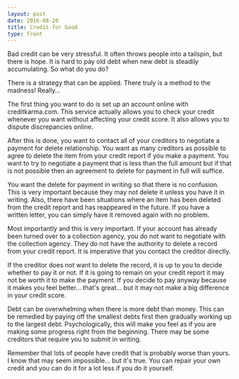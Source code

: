 ```yaml
---
layout: post
date: 2016-08-20
title: Credit for Good
type: front
---
```


Bad credit can be very stressful. It often throws people into a tailspin, but there is hope. It is hard to pay old debt when new debt is steadily accumulating. So what do you do?

There is a strategy that can be applied. There truly is a method to the madness! Really...

The first thing you want to do is set up an account online with creditkarma.com. This service actually allows you to check your credit whenever you want without affecting your credit score. It also allows you to dispute discrepancies online.

After this is done, you want to contact all of your creditors to negotiate a payment for delete relationship. You want as many creditors as possible to agree to delete the item from your credit report if you make a payment. You want to try to negotiate a payment that is less than the full amount but if that is not possible then an agreement to delete for payment in full will suffice.

You want the delete for payment in writing so that there is no confusion. This is very important because they may not delete it unless you have it in writing. Also, there have been situations where an item has been deleted from the credit report and has reappeared in the future. If you have a written letter, you can simply have it removed again with no problem.

Most importantly and this is very important. If your account has already been turned over to a collection agency, you do not want to negotiate with the collection agency. They do not have the authority to delete a record from your credit report. It is imperative that you contact the creditor directly.

If the creditor does not want to delete the record, it is up to you to decide whether to pay it or not. If it is going to remain on your credit report it may not be worth it to make the payment. If you decide to pay anyway because it makes you feel better... that's great... but it may not make a big difference in your credit score.

Debt can be overwhelming when there is more debt than money. This can be remedied by paying off the smallest debts first then gradually working up to the largest debt. Psychologically, this will make you feel as if you are making some progress right from the beginning. There may be some creditors that require you to submit in writing.

Remember that lots of people have credit that is probably worse than yours. I know that may seem impossible... but it's true. You can repair your own credit and you can do it for a lot less if you do it yourself.
